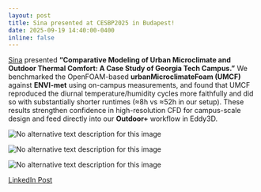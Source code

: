 ```yaml
---
layout: post
title: Sina presented at CESBP2025 in Budapest!
date: 2025-09-19 14:40:00-0400
inline: false
---
```


[Sina](https://sustainableurbansystems.com/team/rahimi/) presented **“Comparative Modeling of Urban Microclimate and Outdoor Thermal Comfort: A Case Study of Georgia Tech Campus.”** We benchmarked the OpenFOAM-based **urbanMicroclimateFoam (UMCF)** against **ENVI-met** using on-campus measurements, and found that UMCF reproduced the diurnal temperature/humidity cycles more faithfully and did so with substantially shorter runtimes (≈8h vs ≈52h in our setup). These results strengthen confidence in high-resolution CFD for campus-scale design and feed directly into our **Outdoor+** workflow in Eddy3D.




![No alternative text description for this image](https://media.licdn.com/dms/image/v2/D5622AQGEkHzq6utZmA/feedshare-shrink_2048_1536/B56ZlSHMUwI4Aw-/0/1758019242499?e=1761177600&v=beta&t=RIIrVMdUZThdxV8WU1bGGkW1egRTCwUrpHnbGGQ5Xvo)

![No alternative text description for this image](https://media.licdn.com/dms/image/v2/D5622AQGV7tL-b1K_Pg/feedshare-shrink_2048_1536/B56ZlSHMU0G4Aw-/0/1758019242912?e=1761177600&v=beta&t=9WFQbyyC3GaHyi-U4lJcvf_1arjW83wohs8rD0U5TiE)

![No alternative text description for this image](https://media.licdn.com/dms/image/v2/D5622AQGUaSULA8I5DQ/feedshare-shrink_2048_1536/B56ZlSHMTtI0Aw-/0/1758019242818?e=1761177600&v=beta&t=bAVBZXTgWywltAwvHy3mzd91pA498PagsPU5pDKgcZc)



[LinkedIn Post](https://www.linkedin.com/feed/update/urn:li:activity:7373667151137689601/)
